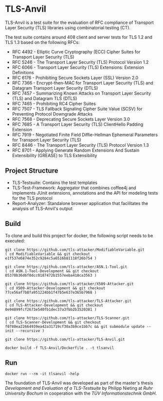 # TLS-Anvil
TLS-Anvil is a test suite for the evaluation of RFC compliance of Transport Layer Security (TLS) libraries using combinatorial testing (CT).

The test suite contains around 408 client and server tests for TLS 1.2 and TLS 1.3 based on the following RFCs:
* RFC 4492 - Elliptic Curve Cryptography (ECC) Cipher Suites for Transport Layer Security (TLS)
* RFC 5246 - The Transport Layer Security (TLS) Protocol Version 1.2
* RFC 6066 - Transport Layer Security (TLS) Extensions: Extension Definitions
* RFC 6176 - Prohibiting Secure Sockets Layer (SSL) Version 2.0
* RFC 7366 - Encrypt-then-MAC for Transport Layer Security (TLS) and Datagram Transport Layer Security (DTLS)
* RFC 7457 - Summarizing Known Attacks on Transport Layer Security (TLS) and Datagram TLS (DTLS)
* RFC 7465 - Prohibiting RC4 Cipher Suites
* RFC 7507 - TLS Fallback Signaling Cipher Suite Value (SCSV) for Preventing Protocol Downgrade Attacks
* RFC 7568 - Deprecating Secure Sockets Layer Version 3.0
* RFC 7685 - A Transport Layer Security (TLS) ClientHello Padding Extension
* RFC 7919 - Negotiated Finite Field Diffie-Hellman Ephemeral Parameters for Transport Layer Security (TLS)
* RFC 8446 - The Transport Layer Security (TLS) Protocol Version 1.3
* RFC 8701 - Applying Generate Random Extensions And Sustain Extensibility (GREASE) to TLS Extensibility

## Project Structure
* TLS-Testsuite: Contains the test templates
* TLS-Test-Framework: Aggregator that combines coffee4j and implements JUnit extensions, annotations and the API for modeling tests for the TLS protocol
* Report-Analyzer: Standalone browser application that facilitates the analysis of TLS-Anvil's output 

## Build
To clone and build this project for docker, the following script needs to be executed:
```shell
git clone https://github.com/tls-attacker/ModifiableVariable.git
( cd ModifiableVariable && git checkout e1f537e6874e352c9284c5a6516b81118f26b754 )

git clone https://github.com/tls-attacker/ASN.1-Tool.git
( cd ASN.1-Tool-Development && git checkout 05370b36d6f0dcc0187472b1557eeba410ca3563 ) 

git clone https://github.com/tls-attacker/X509-Attacker.git
( cd X509-Attacker-Development && git checkout 77ce56af7b8fa951224bb1f47b5e637e365b7968 )

git clone https://github.com/tls-attacker/TLS-Attacker.git
( cd TLS-Attacker-Development && git checkout 0e94899fcf2673e540fb1dec37a3fbb2b3520381 )

git clone https://github.com/tls-attacker/TLS-Scanner.git
( cd TLS-Scanner-Development && git checkout f0780ea22664939ea42a31719cf30a3b9ce1bb7c && git submodule update --init --recursive )

git clone https://github.com/tls-attacker/TLS-Anvil.git

docker build -f TLS-Anvil/Dockerfile . -t tlsanvil
```

## Run
```
docker run --rm -it tlsanvil -help
```

The foundation of TLS-Anvil was developed as part of the master's thesis *Development and Evaluation of a TLS-Testsuite* by Philipp Nieting at *Ruhr University Bochum* in cooperation with the *TÜV Informationstechnik GmbH*.


